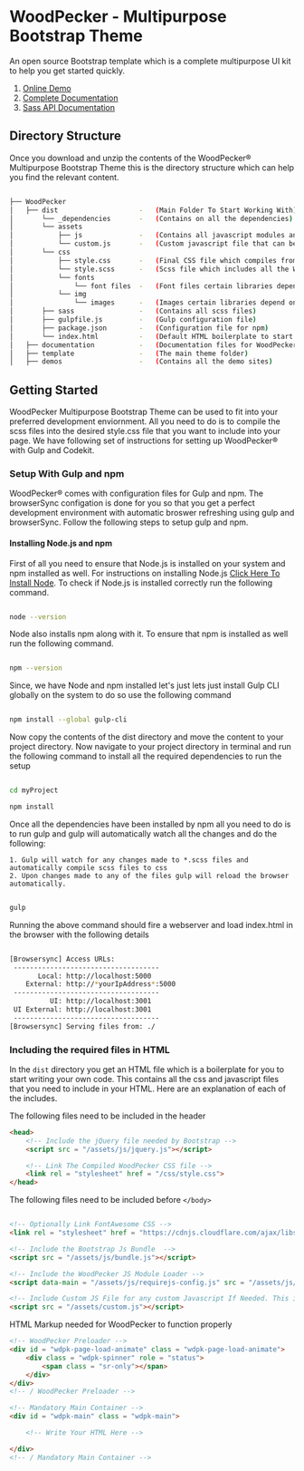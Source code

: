 # WoodPecker - Multipurpose Bootstrap Theme 
An open source Bootstrap template which is a complete multipurpose UI kit to help you get started quickly.

1. [Online Demo](https://woodpeckertheme.com/ "Online Demo")
2. [Complete Documentation](https://woodpeckertheme.com/demos/documentation/getting-started.html "Complete Documentation")
3. [Sass API Documentation](https://woodpeckertheme.com/demos/documentation/index.html "Sass API Documentation")


## Directory Structure
Once you download and unzip the contents of the WoodPecker® Multipurpose Bootstrap Theme this is the directory structure which can help you find the relevant content.

```bash

├── WoodPecker
│   ├── dist                    -   (Main Folder To Start Working With)
│       └── _dependencies       -   (Contains on all the dependencies)
│       └── assets
│           ├── js              -   (Contains all javascript modules and javascript dependencies)
│           └── custom.js       -   (Custom javascript file that can be included to write your own javascript)
│       └── css
│           ├── style.css       -   (Final CSS file which compiles from the style.scss)
│           └── style.scss      -   (Scss file which includes all the WoodPecker Scss partials and finally compiles to style.css)
│           └── fonts
│               └── font files  -   (Font files certain libraries depend on)
│           └── img
│               └── images      -   (Images certain libraries depend on)
│       ├── sass                -   (Contains all scss files)
│       ├── gulpfile.js         -   (Gulp configuration file)
│       ├── package.json        -   (Configuration file for npm)
│       └── index.html          -   (Default HTML boilerplate to start working with)
│   ├── documentation           -   (Documentation files for WoodPecker®)
│   ├── template                -   (The main theme folder)
│   ├── demos                   -   (Contains all the demo sites)

```

## Getting Started
WoodPecker Multipurpose Bootstrap Theme can be used to fit into your preferred development enviornment. All you need to do is to compile the scss files into the desired style.css file that you want to include into your page. We have following set of instructions for setting up WoodPecker® with Gulp and Codekit. 

### Setup With Gulp and npm
WoodPecker® comes with configuration files for Gulp and npm. The browserSync configation is done for you so that you get a perfect development environment with automatic broswer refreshing using gulp and browserSync. Follow the following steps to setup gulp and npm.

#### Installing Node.js and npm
First of all you need to ensure that Node.js is installed on your system and npm installed as well. For instructions on installing Node.js [Click Here To Install Node](https://nodejs.org/en/ "Install Node"). To check if Node.js is installed correctly run the following command.

```bash 

node --version

```

Node also installs npm along with it. To ensure that npm is installed as well run the following command.

```bash 

npm --version

```

Since, we have Node and npm installed let's just lets just install Gulp CLI globally on the system to do so use the following command

```bash 

npm install --global gulp-cli

```

Now copy the contents of the dist directory and move the content to your project directory. Now navigate to your project directory in terminal and run the following command to install all the required dependencies to run the setup

```bash 

cd myProject

npm install

```

Once all the dependencies have been installed by npm all you need to do is to run gulp and gulp will automatically watch all the changes and do the following:

    1. Gulp will watch for any changes made to *.scss files and automatically compile scss files to css
    2. Upon changes made to any of the files gulp will reload the browser automatically.

```bash

gulp

```

Running the above command should fire a webserver and load index.html in the browser with the following details

```bash 

[Browsersync] Access URLs:
 ------------------------------------
       Local: http://localhost:5000
    External: http://*yourIpAddress*:5000
 ------------------------------------
          UI: http://localhost:3001
 UI External: http://localhost:3001
 ------------------------------------
[Browsersync] Serving files from: ./

```

### Including the required files in HTML
In the `dist` directory you get an HTML file which is a boilerplate for you to start writing your own code. This contains all the css and javascript files that you need to include in your HTML. Here are an explanation of each of the includes.


The following files need to be included in the header

```html 
<head>
    <!-- Include the jQuery file needed by Bootstrap -->
    <script src = "/assets/js/jquery.js"></script>

    <!-- Link The Compiled WoodPecker CSS file -->
    <link rel = "stylesheet" href = "/css/style.css">
</head>
```

The following files need to be included before `</body>`

```html

<!-- Optionally Link FontAwesome CSS -->
<link rel = "stylesheet" href = "https://cdnjs.cloudflare.com/ajax/libs/font-awesome/4.7.0/css/font-awesome.min.css" />

<!-- Include the Bootstrap Js Bundle  -->
<script src = "/assets/js/bundle.js"></script>

<!-- Include the WoodPecker JS Module Loader -->
<script data-main = "/assets/js/requirejs-config.js" src = "/assets/js/require.js"></script>

<!-- Include Custom JS File for any custom Javascript If Needed. This is a blank file -->
<script src = "/assets/custom.js"></script>

```

HTML Markup needed for WoodPecker to function properly

```html 
<!-- WoodPecker Preloader -->
<div id = "wdpk-page-load-animate" class = "wdpk-page-load-animate">
    <div class = "wdpk-spinner" role = "status">
        <span class = "sr-only"></span>
    </div>
</div>
<!-- / WoodPecker Preloader -->

<!-- Mandatory Main Container -->
<div id = "wdpk-main" class = "wdpk-main">

    <!-- Write Your HTML Here -->

</div>
<!-- / Mandatory Main Container -->
```


